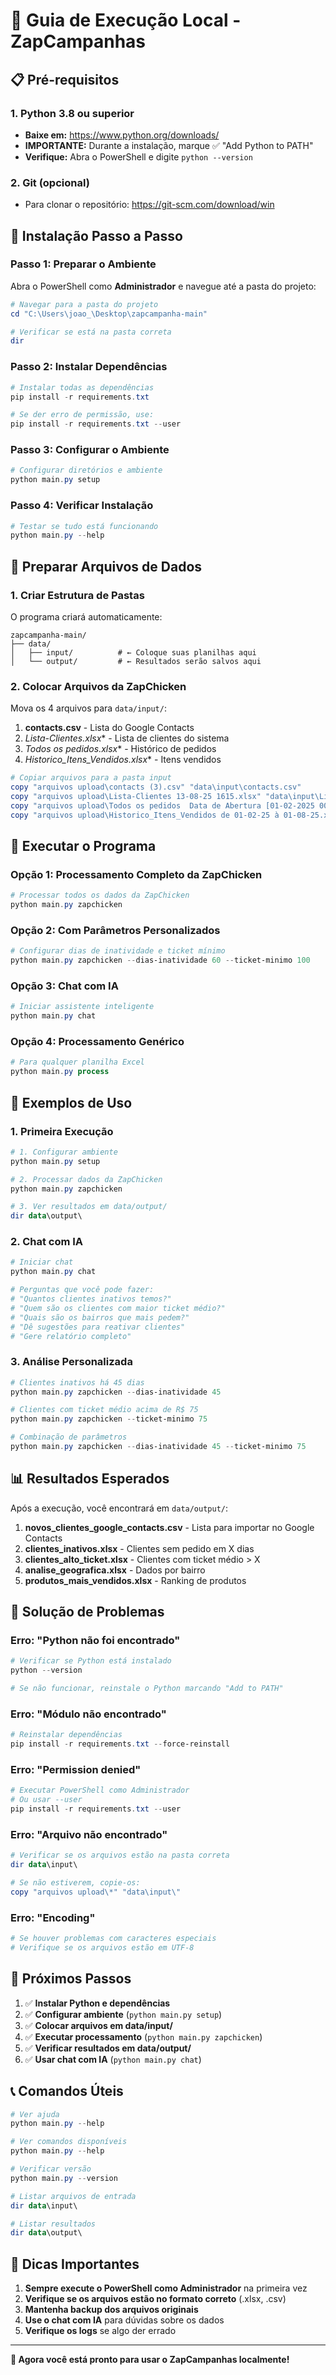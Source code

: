 # 🚀 Guia de Execução Local - ZapCampanhas

## 📋 Pré-requisitos

### 1. Python 3.8 ou superior
- **Baixe em:** https://www.python.org/downloads/
- **IMPORTANTE:** Durante a instalação, marque ✅ "Add Python to PATH"
- **Verifique:** Abra o PowerShell e digite `python --version`

### 2. Git (opcional)
- Para clonar o repositório: https://git-scm.com/download/win

## 🔧 Instalação Passo a Passo

### Passo 1: Preparar o Ambiente

Abra o PowerShell como **Administrador** e navegue até a pasta do projeto:

```powershell
# Navegar para a pasta do projeto
cd "C:\Users\joao_\Desktop\zapcampanha-main"

# Verificar se está na pasta correta
dir
```

### Passo 2: Instalar Dependências

```powershell
# Instalar todas as dependências
pip install -r requirements.txt

# Se der erro de permissão, use:
pip install -r requirements.txt --user
```

### Passo 3: Configurar o Ambiente

```powershell
# Configurar diretórios e ambiente
python main.py setup
```

### Passo 4: Verificar Instalação

```powershell
# Testar se tudo está funcionando
python main.py --help
```

## 📁 Preparar Arquivos de Dados

### 1. Criar Estrutura de Pastas

O programa criará automaticamente:
```
zapcampanha-main/
├── data/
│   ├── input/          # ← Coloque suas planilhas aqui
│   └── output/         # ← Resultados serão salvos aqui
```

### 2. Colocar Arquivos da ZapChicken

Mova os 4 arquivos para `data/input/`:

1. **contacts.csv** - Lista do Google Contacts
2. **Lista-Clientes*.xlsx** - Lista de clientes do sistema
3. **Todos os pedidos*.xlsx** - Histórico de pedidos
4. **Historico_Itens_Vendidos*.xlsx** - Itens vendidos

```powershell
# Copiar arquivos para a pasta input
copy "arquivos upload\contacts (3).csv" "data\input\contacts.csv"
copy "arquivos upload\Lista-Clientes 13-08-25 1615.xlsx" "data\input\Lista-Clientes.xlsx"
copy "arquivos upload\Todos os pedidos  Data de Abertura [01-02-2025 0000 - 01-08-2025 2359].xlsx" "data\input\Todos os pedidos.xlsx"
copy "arquivos upload\Historico_Itens_Vendidos de 01-02-25 à 01-08-25.xlsx" "data\input\Historico_Itens_Vendidos.xlsx"
```

## 🚀 Executar o Programa

### Opção 1: Processamento Completo da ZapChicken

```powershell
# Processar todos os dados da ZapChicken
python main.py zapchicken
```

### Opção 2: Com Parâmetros Personalizados

```powershell
# Configurar dias de inatividade e ticket mínimo
python main.py zapchicken --dias-inatividade 60 --ticket-minimo 100
```

### Opção 3: Chat com IA

```powershell
# Iniciar assistente inteligente
python main.py chat
```

### Opção 4: Processamento Genérico

```powershell
# Para qualquer planilha Excel
python main.py process
```

## 🎯 Exemplos de Uso

### 1. Primeira Execução

```powershell
# 1. Configurar ambiente
python main.py setup

# 2. Processar dados da ZapChicken
python main.py zapchicken

# 3. Ver resultados em data/output/
dir data\output\
```

### 2. Chat com IA

```powershell
# Iniciar chat
python main.py chat

# Perguntas que você pode fazer:
# "Quantos clientes inativos temos?"
# "Quem são os clientes com maior ticket médio?"
# "Quais são os bairros que mais pedem?"
# "Dê sugestões para reativar clientes"
# "Gere relatório completo"
```

### 3. Análise Personalizada

```powershell
# Clientes inativos há 45 dias
python main.py zapchicken --dias-inatividade 45

# Clientes com ticket médio acima de R$ 75
python main.py zapchicken --ticket-minimo 75

# Combinação de parâmetros
python main.py zapchicken --dias-inatividade 45 --ticket-minimo 75
```

## 📊 Resultados Esperados

Após a execução, você encontrará em `data/output/`:

1. **novos_clientes_google_contacts.csv** - Lista para importar no Google Contacts
2. **clientes_inativos.xlsx** - Clientes sem pedido em X dias
3. **clientes_alto_ticket.xlsx** - Clientes com ticket médio > X
4. **analise_geografica.xlsx** - Dados por bairro
5. **produtos_mais_vendidos.xlsx** - Ranking de produtos

## 🔧 Solução de Problemas

### Erro: "Python não foi encontrado"

```powershell
# Verificar se Python está instalado
python --version

# Se não funcionar, reinstale o Python marcando "Add to PATH"
```

### Erro: "Módulo não encontrado"

```powershell
# Reinstalar dependências
pip install -r requirements.txt --force-reinstall
```

### Erro: "Permission denied"

```powershell
# Executar PowerShell como Administrador
# Ou usar --user
pip install -r requirements.txt --user
```

### Erro: "Arquivo não encontrado"

```powershell
# Verificar se os arquivos estão na pasta correta
dir data\input\

# Se não estiverem, copie-os:
copy "arquivos upload\*" "data\input\"
```

### Erro: "Encoding"

```powershell
# Se houver problemas com caracteres especiais
# Verifique se os arquivos estão em UTF-8
```

## 🎉 Próximos Passos

1. ✅ **Instalar Python e dependências**
2. ✅ **Configurar ambiente** (`python main.py setup`)
3. ✅ **Colocar arquivos em data/input/**
4. ✅ **Executar processamento** (`python main.py zapchicken`)
5. ✅ **Verificar resultados em data/output/**
6. ✅ **Usar chat com IA** (`python main.py chat`)

## 📞 Comandos Úteis

```powershell
# Ver ajuda
python main.py --help

# Ver comandos disponíveis
python main.py --help

# Verificar versão
python main.py --version

# Listar arquivos de entrada
dir data\input\

# Listar resultados
dir data\output\
```

## 🚀 Dicas Importantes

1. **Sempre execute o PowerShell como Administrador** na primeira vez
2. **Verifique se os arquivos estão no formato correto** (.xlsx, .csv)
3. **Mantenha backup dos arquivos originais**
4. **Use o chat com IA** para dúvidas sobre os dados
5. **Verifique os logs** se algo der errado

---

**🎯 Agora você está pronto para usar o ZapCampanhas localmente!**
